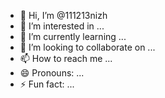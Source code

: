 - 👋 Hi, I’m @111213nizh
- 👀 I’m interested in ...
- 🌱 I’m currently learning ...
- 💞️ I’m looking to collaborate on ...
- 📫 How to reach me ...
- 😄 Pronouns: ...
- ⚡ Fun fact: ...

<!---
111213nizh/111213nizh is a ✨ special ✨ repository because its `README.md` (this file) appears on your GitHub profile.
You can click the Preview link to take a look at your changes.
--->
